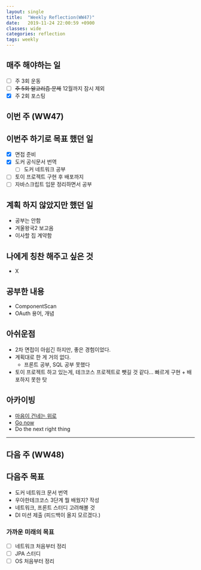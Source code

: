 ```yaml
---
layout: single
title:  "Weekly Reflection(WW47)"
date:   2019-11-24 22:00:59 +0900
classes: wide
categories: reflection
tags: weekly
---
```


## 매주 해야하는 일

- [ ] 주 3회 운동
- [ ] ~~주 5회 알고리즘 문제~~ 12월까지 잠시 제외
- [x] 주 2회 포스팅

## 이번 주 (WW47)

## 이번주 하기로 목표 했던 일

- [x] 면접 준비
- [x] 도커 공식문서 번역
  - [ ] 도커 네트워크 공부
- [ ] 토이 프로젝트 구현 후 배포까지
- [ ] 자바스크립트 입문 정리하면서 공부

## 계획 하지 않았지만 했던 일

- 공부는 안함
- 겨울왕국2 보고옴
- 이사할 집 계약함

## 나에게 칭찬 해주고 싶은 것

- X

## 공부한 내용

- ComponentScan
- OAuth 용어, 개념

## 아쉬운점

- 2차 면접이 아쉽긴 하지만, 좋은 경험이었다.
- 계획대로 한 게 거의 없다.
  - 프론트 공부, SQL 공부 못했다
- 토이 프로젝트 하고 있는게, 테크코스 프로젝트로 뺏길 것 같다... 빠르게 구현 + 배포하지 못한 탓

## 아카이빙

- [마음이 건네는 위로](https://brunch.co.kr/@kozzangnim/347)
- [Go now](https://brunch.co.kr/@kozzangnim/383)
- Do the next right thing

---

## 다음 주 (WW48)

## 다음주 목표

- 도커 네트워크 문서 번역
- 우아한테크코스 3단계 뭘 배웠지? 작성
- 네트워크, 프론트 스터디 고려해볼 것
- DI 미션 제출 (피드백이 올지 모르겠다.)

### 가까운 미래의 목표

- [ ] 네트워크 처음부터 정리
- [ ] JPA 스터디
- [ ] OS 처음부터 정리

